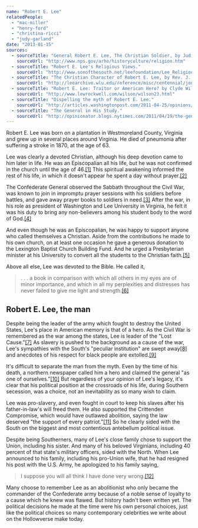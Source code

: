 ```yaml
---
name: "Robert E. Lee"
relatedPeople:
  - "mac-miller"
  - "henry-ford"
  - "christina-ricci"
  - "judy-garland"
date: "2013-01-15"
sources:
  - sourceTitle: "General Robert E. Lee, The Christian Soldier, by Judith Brockenbrough McGuire."
    sourceUrl: "http://www.nps.gov/arho/historyculture/religion.htm"
  - sourceTitle: "Robert E. Lee's Religious Views."
    sourceUrl: "http://www.sonofthesouth.net/leefoundation/Lee_Religious_Views.htm"
  - sourceTitle: "The Christian Character of Robert E. Lee, by Rev. J. William Jones."
    sourceUrl: "http://leearchive.wlu.edu/reference/misc/centennial/jones.html"
  - sourceTitle: "Robert E. Lee: Traitor or American Hero? by Clyde Wilson."
    sourceUrl: "http://www.lewrockwell.com/wilson/wilson23.html"
  - sourceTitle: "Dispelling the myth of Robert E. Lee."
    sourceUrl: "http://articles.washingtonpost.com/2011-04-25/opinions/35261908_1_slavery-robert-e-lee-cult"
  - sourceTitle: "The General in His Study."
    sourceUrl: "http://opinionator.blogs.nytimes.com/2011/04/19/the-general-in-his-study/"
---
```


Robert E. Lee was born on a plantation in Westmoreland County, Virginia and grew up in several places around Virginia. He died of pneumonia after suffering a stroke in 1870, at the age of 63.

Lee was clearly a devoted Christian, although his deep devotion came to him later in life. He was an Episcopalian all his life, but he was not confirmed in the church until the age of 46.<a class="source-citation" href="#http://www.nps.gov/arho/historyculture/religion.htm" title="Religion at Arlington – Arlington House, The Robert E. Lee Memorial.">[1]</a> This spiritual awakening informed the rest of his life, in which it doesn't appear he spent a day without prayer.<a class="source-citation" href="#http://www.sonofthesouth.net/leefoundation/Lee_Religious_Views.htm" title="Robert E. Lee&apos;s Religious Views.">[2]</a>

The Confederate General observed the Sabbath throughout the Civil War, was known to join in impromptu prayer sessions with his soldiers before battles, and gave away prayer books to soldiers in need.<a class="source-citation" href="#http://leearchive.wlu.edu/reference/misc/centennial/jones.html" title="The Christian Character of Robert E. Lee, by Rev. J. William Jones.">[3]</a> After the war, in his role as president of Washington and Lee University in Virginia, he felt it was his duty to bring any non-believers among his student body to the word of God.<a class="source-citation" href="#http://www.sonofthesouth.net/leefoundation/Lee_Religious_Views.htm" title="Robert E. Lee&apos;s Religious Views.">[4]</a>

And even though he was an Episcopalian, he was happy to support anyone who called themselves a Christian. Aside from the contributions he made to his own church, on at least one occasion he gave a generous donation to the Lexington Baptist Church Building Fund. And he urged a Presbyterian minister at his University to convert all the students to the Christian faith.<a class="source-citation" href="#http://www.nps.gov/arho/historyculture/religion.htm" title="General Robert E. Lee, The Christian Soldier, by Judith Brockenbrough McGuire.">[5]</a>

Above all else, Lee was devoted to the Bible. He called it,

>. . . a book in comparison with which all others in my eyes are of minor importance, and which in all my perplexities and distresses has never failed to give me light and strength.<a class="source-citation" href="#http://leearchive.wlu.edu/reference/misc/centennial/jones.html" title="The Christian Character of Robert E. Lee, by Rev. J. William Jones.">[6]</a>

## 

## Robert E. Lee, the man

Despite being the leader of the army which fought to destroy the United States, Lee's place in American memory is that of a hero. As the Civil War is remembered as the war among the states, Lee is leader of the "Lost Cause."<a class="source-citation" href="#http://www.lewrockwell.com/wilson/wilson23.html" title="Robert E. Lee: Traitor or American Hero? by Clyde Wilson.">[7]</a> As slavery is pushed to the background as a cause of the war, Lee's sympathies with the South's "peculiar institution" are swept away<a class="source-citation" href="#http://articles.washingtonpost.com/2011-04-25/opinions/35261908_1_slavery-robert-e-lee-cult" title="Dispelling the myth of Robert E. Lee.">[8]</a> and anecdotes of his respect for black people are extolled.<a class="source-citation" href="#http://www.sonofthesouth.net/leefoundation/Lee_Religious_Views.htm" title="Robert E. Lee&apos;s Religious Views.">[9]</a>

It's difficult to separate the man from the myth. Even by the time of his death, a northern newspaper called him a hero and claimed the general "as one of ourselves."<a class="source-citation" href="#http://www.lewrockwell.com/wilson/wilson23.html" title="Robert E. Lee: Traitor or American Hero? by Clyde Wilson.">[10]</a> But regardless of your opinion of Lee's legacy, it's clear that his political position at the crossroads of his life, during Southern secession, was a choice, not an inevitability as so many wish to claim.

Lee was pro-slavery, and even fought in court to keep his slaves after his father-in-law's will freed them. He also supported the Crittenden Compromise, which would have outlawed abolition, saying the law deserved "the support of every patriot."<a class="source-citation" href="#http://opinionator.blogs.nytimes.com/2011/04/19/the-general-in-his-study/" title="The General in His Study.">[11]</a> So he clearly sided with the South on the biggest and most contentious antebellum political issue.

Despite being Southerners, many of Lee's close family chose to support the Union, including his sister. And many of his beloved Virginians, including 40 percent of that state's military officers, sided with the North. When Lee announced to his family, including his pro-Union wife, that he had resigned his post with the U.S. Army, he apologized to his family saying,

>I suppose you will all think I have done very wrong.<a class="source-citation" href="#http://opinionator.blogs.nytimes.com/2011/04/19/the-general-in-his-study/" title="The General in His Study.">[12]</a>

Many choose to remember Lee as an abolitionist who only became the commander of the Confederate army because of a noble sense of loyalty to a cause which he knew was flawed. But history hadn't been written yet. The political decisions he made at the time were his own personal choices, just like the political choices so many contemporary celebrities we write about on the Hollowverse make today.